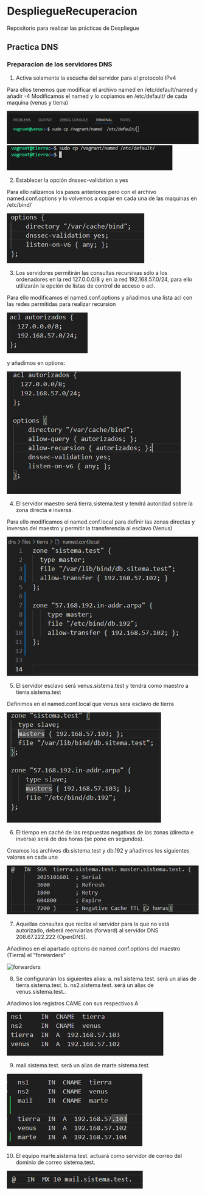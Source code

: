 # DespliegueRecuperacion
Repositorio para realizar las prácticas de Despliegue

## Practica DNS

### Preparacion de los servidores DNS

1. Activa solamente la escucha del servidor para el protocolo IPv4

Para ellos tenemos que modificar el archivo named en  /etc/default/named y añadir -4 
Modificamos el named y lo copiamos en  /etc/default/ de cada maquina (venus y tierra)

![namedVenus](dns/img/named_Venus.png)
![namedTierra](dns/img/named_Tierra.png)

2. Establecer la opción dnssec-validation a yes

Para ello ralizamos los pasos anteriores pero con el archivo named.conf.options y lo
volvemos a copiar en cada una de las maquinas en /etc/bind/

![dnssec-validation](dns/img/dnssec_validation.png)

3. Los servidores permitirán las consultas recursivas sólo a los ordenadores en la red 127.0.0.0/8
y en la red 192.168.57.0/24, para ello utilizarán la opción de listas de control de acceso o acl.

Para ello modificamos el named.conf.options y añadimos una lista acl con las redes permitidas para 
realizar recursion

![acl](dns/img/acl2.png)

y añadimos en options: 

![allow](dns/img/allow.png)

4. El servidor maestro será tierra.sistema.test y tendrá autoridad sobre la zona directa e inversa.

Para ello modificamos el named.conf.local para definir las zonas directas y inversas del maestro 
y permitir la transferencia al esclavo (Venus)

![localTierra](dns/img/localTierra.png)

5. El servidor esclavo será venus.sistema.test y tendrá como maestro a tierra.sistema.test

Definimos en el named.conf.local que venus sera esclavo de tierra

![localVenus](dns/img/localVenus.png)

6. El tiempo en caché de las respuestas negativas de las zonas (directa e inversa) será de dos horas
(se pone en segundos).

Creamos los archivos db.sistema.test y db.192 y añadimos los siguientes valores en cada uno

![soaHoras](dns/img/soaHoras.png)

7. Aquellas consultas que reciba el servidor para la que no está autorizado, deberá reenviarlas
(forward) al servidor DNS 208.67.222.222 (OpenDNS).

Añadimos en el apartado options de named.conf.options del maestro (Tierra) el "forwarders" 

![forwarders](dns/img/forwarders.png)

8. Se configurarán los siguientes alias:
    a. ns1.sistema.test. será un alias de tierra.sistema.test.
    b. ns2.sistema.test. será un alias de venus.sistema.test..

Añadimos los registros CAME con sus respectivos A

![alias](dns/img/alias.png)     


9. mail.sistema.test. será un alias de marte.sistema.test.

![aliasMX](dns/img/aliasMX.png) 

10. El equipo marte.sistema.test. actuará como servidor de correo del dominio de correo
sistema.test.

![mail](dns/img/mail.png) 